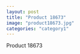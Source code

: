 ```yaml
---
layout: post
title: "Product 18673"
image: "product18673.jpg"
categories: "category1"
---
```

Product 18673
